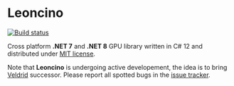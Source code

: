# Leoncino

[![Build status](https://github.com/amerkoleci/leoncino/workflows/Build/badge.svg)](https://github.com/amerkoleci/leoncino/actions)

Cross platform **.NET 7** and **.NET 8** GPU library written in C# 12 and distributed under [MIT license](https://github.com/amerkoleci/leoncino/blob/main/LICENSE).

Note that **Leoncino** is undergoing active developement, the idea is to bring [Veldrid](https://github.com/veldrid/veldrid) successor. Please report all spotted bugs in the [issue tracker](https://github.com/amerkoleci/leoncino/issues).
